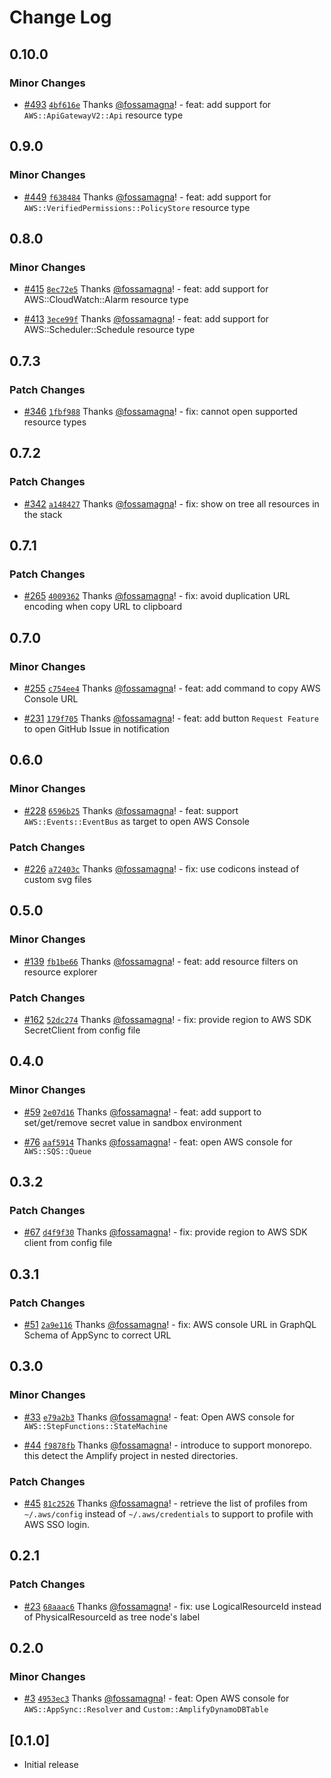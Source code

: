 # Change Log

## 0.10.0

### Minor Changes

- [#493](https://github.com/fossamagna/amplify-backend-vscode/pull/493) [`4bf616e`](https://github.com/fossamagna/amplify-backend-vscode/commit/4bf616e11e6e595dfcb3939ac01a784549102051) Thanks [@fossamagna](https://github.com/fossamagna)! - feat: add support for `AWS::ApiGatewayV2::Api` resource type

## 0.9.0

### Minor Changes

- [#449](https://github.com/fossamagna/amplify-backend-vscode/pull/449) [`f638484`](https://github.com/fossamagna/amplify-backend-vscode/commit/f638484eeb946a66cd8b2e63e4816414939ef053) Thanks [@fossamagna](https://github.com/fossamagna)! - feat: add support for `AWS::VerifiedPermissions::PolicyStore` resource type

## 0.8.0

### Minor Changes

- [#415](https://github.com/fossamagna/amplify-backend-vscode/pull/415) [`8ec72e5`](https://github.com/fossamagna/amplify-backend-vscode/commit/8ec72e52ffd9c587f5b95667e82c2205d463a7b2) Thanks [@fossamagna](https://github.com/fossamagna)! - feat: add support for AWS::CloudWatch::Alarm resource type

- [#413](https://github.com/fossamagna/amplify-backend-vscode/pull/413) [`3ece99f`](https://github.com/fossamagna/amplify-backend-vscode/commit/3ece99fa8186faadfa3d57ce4c7901aba6a5287d) Thanks [@fossamagna](https://github.com/fossamagna)! - feat: add support for AWS::Scheduler::Schedule resource type

## 0.7.3

### Patch Changes

- [#346](https://github.com/fossamagna/amplify-backend-vscode/pull/346) [`1fbf988`](https://github.com/fossamagna/amplify-backend-vscode/commit/1fbf988c305ea8dd251984353ba1038863cbfefe) Thanks [@fossamagna](https://github.com/fossamagna)! - fix: cannot open supported resource types

## 0.7.2

### Patch Changes

- [#342](https://github.com/fossamagna/amplify-backend-vscode/pull/342) [`a148427`](https://github.com/fossamagna/amplify-backend-vscode/commit/a148427f7750e4a04cd41cee6e38c4b46aa675fc) Thanks [@fossamagna](https://github.com/fossamagna)! - fix: show on tree all resources in the stack

## 0.7.1

### Patch Changes

- [#265](https://github.com/fossamagna/amplify-backend-vscode/pull/265) [`4009362`](https://github.com/fossamagna/amplify-backend-vscode/commit/40093625c3f68bc95afa7e643506c6985d059632) Thanks [@fossamagna](https://github.com/fossamagna)! - fix: avoid duplication URL encoding when copy URL to clipboard

## 0.7.0

### Minor Changes

- [#255](https://github.com/fossamagna/amplify-backend-vscode/pull/255) [`c754ee4`](https://github.com/fossamagna/amplify-backend-vscode/commit/c754ee4b329283bf417ca106d18cf77eda3e2cc6) Thanks [@fossamagna](https://github.com/fossamagna)! - feat: add command to copy AWS Console URL

- [#231](https://github.com/fossamagna/amplify-backend-vscode/pull/231) [`179f705`](https://github.com/fossamagna/amplify-backend-vscode/commit/179f705667d12780109915a91e9b6c2113fe3f29) Thanks [@fossamagna](https://github.com/fossamagna)! - feat: add button `Request Feature` to open GitHub Issue in notification

## 0.6.0

### Minor Changes

- [#228](https://github.com/fossamagna/amplify-backend-vscode/pull/228) [`6596b25`](https://github.com/fossamagna/amplify-backend-vscode/commit/6596b256084395ee221a868d4654b0279c7a431f) Thanks [@fossamagna](https://github.com/fossamagna)! - feat: support `AWS::Events::EventBus` as target to open AWS Console

### Patch Changes

- [#226](https://github.com/fossamagna/amplify-backend-vscode/pull/226) [`a72403c`](https://github.com/fossamagna/amplify-backend-vscode/commit/a72403ce16a5233c00c8467f50ae425fc1c631b5) Thanks [@fossamagna](https://github.com/fossamagna)! - fix: use codicons instead of custom svg files

## 0.5.0

### Minor Changes

- [#139](https://github.com/fossamagna/amplify-backend-vscode/pull/139) [`fb1be66`](https://github.com/fossamagna/amplify-backend-vscode/commit/fb1be66ec5cd900bd0374f97aee939ba2f2d896b) Thanks [@fossamagna](https://github.com/fossamagna)! - feat: add resource filters on resource explorer

### Patch Changes

- [#162](https://github.com/fossamagna/amplify-backend-vscode/pull/162) [`52dc274`](https://github.com/fossamagna/amplify-backend-vscode/commit/52dc27413d42a248b3fd1187cfd5850841f97584) Thanks [@fossamagna](https://github.com/fossamagna)! - fix: provide region to AWS SDK SecretClient from config file

## 0.4.0

### Minor Changes

- [#59](https://github.com/fossamagna/amplify-backend-vscode/pull/59) [`2e07d16`](https://github.com/fossamagna/amplify-backend-vscode/commit/2e07d16abdc4494fd4e02c5cb8fb5f6524dcc413) Thanks [@fossamagna](https://github.com/fossamagna)! - feat: add support to set/get/remove secret value in sandbox environment

- [#76](https://github.com/fossamagna/amplify-backend-vscode/pull/76) [`aaf5914`](https://github.com/fossamagna/amplify-backend-vscode/commit/aaf5914115400b6cda62580d2df21b4cce102f7e) Thanks [@fossamagna](https://github.com/fossamagna)! - feat: open AWS console for `AWS::SQS::Queue`

## 0.3.2

### Patch Changes

- [#67](https://github.com/fossamagna/amplify-backend-vscode/pull/67) [`d4f9f30`](https://github.com/fossamagna/amplify-backend-vscode/commit/d4f9f30b7f98b23bda43262026ecaf351a8294e8) Thanks [@fossamagna](https://github.com/fossamagna)! - fix: provide region to AWS SDK client from config file

## 0.3.1

### Patch Changes

- [#51](https://github.com/fossamagna/amplify-backend-vscode/pull/51) [`2a9e116`](https://github.com/fossamagna/amplify-backend-vscode/commit/2a9e116f2791b17f6f597cac2f98c3a59b5adfb1) Thanks [@fossamagna](https://github.com/fossamagna)! - fix: AWS console URL in GraphQL Schema of AppSync to correct URL

## 0.3.0

### Minor Changes

- [#33](https://github.com/fossamagna/amplify-backend-vscode/pull/33) [`e79a2b3`](https://github.com/fossamagna/amplify-backend-vscode/commit/e79a2b36e1b2e2127861ca71fa92b1fee4e41be7) Thanks [@fossamagna](https://github.com/fossamagna)! - feat: Open AWS console for `AWS::StepFunctions::StateMachine`

- [#44](https://github.com/fossamagna/amplify-backend-vscode/pull/44) [`f9878fb`](https://github.com/fossamagna/amplify-backend-vscode/commit/f9878fb32f1dfa31c0053b8a992ab4dcdd5bd5a6) Thanks [@fossamagna](https://github.com/fossamagna)! - introduce to support monorepo.
  this detect the Amplify project in nested directories.

### Patch Changes

- [#45](https://github.com/fossamagna/amplify-backend-vscode/pull/45) [`81c2526`](https://github.com/fossamagna/amplify-backend-vscode/commit/81c2526def4d1099efc952db082e6c0058423595) Thanks [@fossamagna](https://github.com/fossamagna)! - retrieve the list of profiles from `~/.aws/config` instead of `~/.aws/credentials` to support to profile with AWS SSO login.

## 0.2.1

### Patch Changes

- [#23](https://github.com/fossamagna/amplify-backend-vscode/pull/23) [`68aaac6`](https://github.com/fossamagna/amplify-backend-vscode/commit/68aaac6bad9462266526d75a7f0bb0cf256df9b7) Thanks [@fossamagna](https://github.com/fossamagna)! - fix: use LogicalResourceId instead of PhysicalResourceId as tree node's label

## 0.2.0

### Minor Changes

- [#3](https://github.com/fossamagna/amplify-backend-vscode/pull/3) [`4953ec3`](https://github.com/fossamagna/amplify-backend-vscode/commit/4953ec32beb01f2cb32c790a54a966f990a3971c) Thanks [@fossamagna](https://github.com/fossamagna)! - feat: Open AWS console for `AWS::AppSync::Resolver` and `Custom::AmplifyDynamoDBTable`

## [0.1.0]

- Initial release
